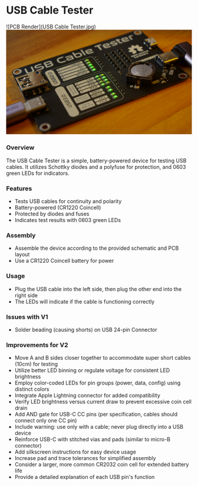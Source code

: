 **USB Cable Tester**
=====================

![PCB Render](USB Cable Tester.jpg)
![PCB in Real Life](DSC05738.JPG)

### Overview

The USB Cable Tester is a simple, battery-powered device for testing USB cables. It utilizes Schottky diodes and a polyfuse for protection, and 0603 green LEDs for indicators.

### Features

* Tests USB cables for continuity and polarity
* Battery-powered (CR1220 Coincell)
* Protected by diodes and fuses
* Indicates test results with 0603 green LEDs

### Assembly

* Assemble the device according to the provided schematic and PCB layout
* Use a CR1220 Coincell battery for power

### Usage

* Plug the USB cable into the left side, then plug the other end into the right side
* The LEDs will indicate if the cable is functioning correctly

### Issues with V1

* Solder beading (causing shorts) on USB 24-pin Connector

### Improvements for V2

* Move A and B sides closer together to accommodate super short cables (10cm) for testing
* Utilize better LED binning or regulate voltage for consistent LED brightness
* Employ color-coded LEDs for pin groups (power, data, config) using distinct colors
* Integrate Apple Lightning connector for added compatibility
* Verify LED brightness versus current draw to prevent excessive coin cell drain
* Add AND gate for USB-C CC pins (per specification, cables should connect only one CC pin)
* Include warning: use only with a cable; never plug directly into a USB device
* Reinforce USB-C with stitched vias and pads (similar to micro-B connector)
* Add silkscreen instructions for easy device usage
* Increase pad and trace tolerances for simplified assembly
* Consider a larger, more common CR2032 coin cell for extended battery life
* Provide a detailed explanation of each USB pin's function